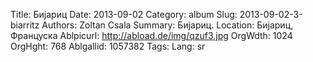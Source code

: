Title: Бијариц
Date: 2013-09-02
Category: album
Slug: 2013-09-02-3-biarritz
Authors: Zoltan Csala
Summary: Бијариц.
Location: Бијариц, Француска
Ablpicurl: http://abload.de/img/qzuf3.jpg
OrgWdth: 1024
OrgHght: 768
Ablgallid: 1057382
Tags:
Lang: sr

